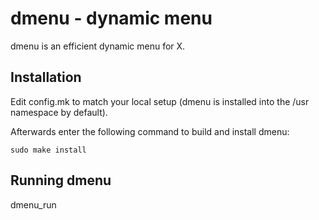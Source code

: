 dmenu - dynamic menu
====================
dmenu is an efficient dynamic menu for X.


Installation
------------
Edit config.mk to match your local setup (dmenu is installed into
the /usr namespace by default).

Afterwards enter the following command to build and install dmenu:

    sudo make install


Running dmenu
-------------
dmenu_run